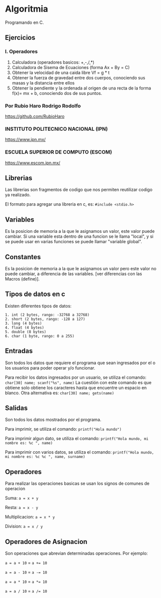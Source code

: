 # Algoritmia

Programando en C.

## Ejercicios

### I. Operadores

1. Calculadora (operadores basicos: +,-,/,*)
2. Calculadora de Sisema de Ecuaciones (forma Ax + By = C)
3. Obtener la velocidad de una caida libre Vf = g * t
4. Obtener la fuerza de gravedad entre dos cuerpos, conociendo sus masas y la distancia entre ellos
5. Obtener la pendiente y la ordenada al origen de una recta de la forma f(x)= mx + b, conociendo dos de sus puntos.

### Por Rubio Haro Rodrigo Rodolfo

<https://github.com/RubioHaro>

### INSTITUTO POLITECNICO NACIONAL (IPN)

<https://www.ipn.mx/>

### ESCUELA SUPERIOR DE COMPUTO (ESCOM)

<https://www.escom.ipn.mx/>

## Librerias

Las librerias son fragmentos de codigo que nos permiten reutilizar codigo ya realizado. 
>
El formato para agregar una libreria en c, es:
`#include <stdio.h>`

## Variables

Es la posicion de memoria a la que le asignamos un valor, este valor puede cambiar. Si una variable esta dentro de una funcion se le llama "local", y si se puede usar en varias funciones se puede llamar "variable global".

## Constantes

Es la posicion de memoria a la que le asignamos un valor pero este valor no puede cambiar, a diferencia de las variables.
[ver diferencias con las Macros (define)].

## Tipos de datos en c

Existen diferentes tipos de datos:
>
    1. int (2 bytes, rango: -32768 a 32768)
    2. short (2 bytes, rango: -128 a 127)
    3. long (4 bytes)
    4. float (4 bytes)
    5. double (8 bytes)
    6. char (1 byte, rango: 0 a 255)

## Entradas

Son todos los datos que requiere el programa que sean ingresados por el o los usuarios para poder operar y/o funcionar.

Para recibir los datos ingresados por un usuario, se utiliza el comando:
`char[30] name; scanf("%s", name)`
La cuestión con este comando es que obtiene solo obtiene los caracteres hasta que encuentre un espacio en blanco. Otra alternativa es:
`char[30] name; gets(name)`

## Salidas

Son todos los datos mostrados por el programa.
>
Para imprimir, se utiliza el comando:
`printf("Hola mundo")`
>
Para imprimir algun dato, se utiliza el comando:
`printf("Hola mundo, mi nombre es: %c ", name)`
>
Para imprimir con varios datos, se utiliza el comando:
`printf("Hola mundo, mi nombre es: %c %c ", name, surname)`

## Operadores

Para realizar las operaciones basicas se usan los signos de comunes de operacion
>
Suma: `a = x + y`
>
Resta: `a = x - y`
>
Multiplicacion: `a = x * y`
>
Division: `a = x / y`
>

## Operadores de Asignacion

Son operaciones que abrevian determinadas operaciones.
Por ejemplo:
>
`a = a + 10` = `a += 10`
>
`a = a - 10` = `a -= 10`
>
`a = a * 10` = `a *= 10`
>
`a = a / 10` = `a /= 10`


